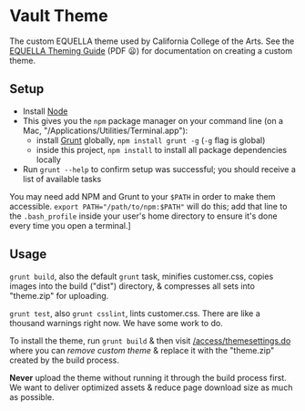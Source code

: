 # Vault Theme

The custom EQUELLA theme used by California College of the Arts. See the <a href="http://support.equella.com/downloads/6.2/Documentation/Unchanged%20Guides%20From%20Previous%20Release(s)/EQUELLA%206.0%20Theming%20Guide.pdf">EQUELLA Theming Guide</a> (PDF :frowning:) for documentation on creating a custom theme.

## Setup

- Install [Node](http://nodejs.org)
- This gives you the `npm` package manager on your command line (on a Mac, "/Applications/Utilities/Terminal.app"):
    + install [Grunt](http://gruntjs.com/) globally, `npm install grunt -g` (`-g` flag is global)
    + inside this project, `npm install` to install all package dependencies locally
- Run `grunt --help` to confirm setup was successful; you should receive a list of available tasks

You may need add NPM and Grunt to your `$PATH` in order to make them accessible. `export PATH="/path/to/npm:$PATH"` will do this; add that line to the `.bash_profile` inside your user's home directory to ensure it's done every time you open a terminal.]

## Usage

`grunt build`, also the default `grunt` task, minifies customer.css, copies images into the build ("dist") directory, & compresses all sets into "theme.zip" for uploading.

`grunt test`, also `grunt csslint`, lints customer.css. There are like a thousand warnings right now. We have some work to do.

To install the theme, run `grunt build` & then visit [/access/themesettings.do](https://vault.cca.edu/access/themesettings.do) where you can *remove custom theme* & replace it with the "theme.zip" created by the build process.

**Never** upload the theme without running it through the build process first. We want to deliver optimized assets & reduce page download size as much as possible.
